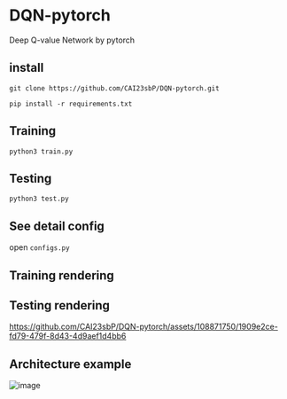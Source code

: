 # DQN-pytorch
Deep Q-value Network by pytorch

## install ##
`git clone https://github.com/CAI23sbP/DQN-pytorch.git`

`pip install -r requirements.txt`

## Training  ##
`python3 train.py`

## Testing  ##
`python3 test.py`

## See detail config ## 
open `configs.py`

## Training rendering ##


## Testing rendering ##
https://github.com/CAI23sbP/DQN-pytorch/assets/108871750/1909e2ce-fd79-479f-8d43-4d9aef1d4bb6



## Architecture example ##
![image](https://github.com/CAI23sbP/DQN-pytorch/assets/108871750/2d17b036-11b8-4329-8725-32ccb5f04a0e)
